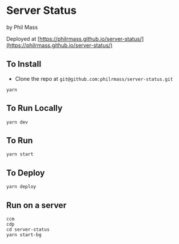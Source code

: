 # Server Status
by Phil Mass

Deployed at [https://philrmass.github.io/server-status/](https://philrmass.github.io/server-status/)

## To Install
- Clone the repo at `git@github.com:philrmass/server-status.git`
```
yarn
```

## To Run Locally
```
yarn dev
```

## To Run
```
yarn start
```

## To Deploy
```
yarn deploy
```

## Run on a server
```
ccm
cdp
cd server-status
yarn start-bg
```
